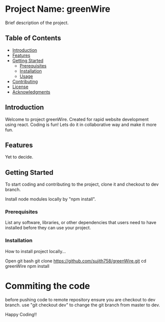 # Project Name: greenWire

Brief description of the project.

## Table of Contents
- [Introduction](#introduction)
- [Features](#features)
- [Getting Started](#getting-started)
  - [Prerequisites](#prerequisites)
  - [Installation](#installation)
  - [Usage](#usage)
- [Contributing](#contributing)
- [License](#license)
- [Acknowledgments](#acknowledgments)

## Introduction

Welcome to project greenWire. Created for rapid website development using react. Coding is fun! Lets do it in collaborative way and make it more fun.

## Features

Yet to decide.

## Getting Started

To start coding and contributing to the project, clone it and checkout to dev branch. 

Install node modules locally by "npm install".

### Prerequisites

List any software, libraries, or other dependencies that users need to have installed before they can use your project.

### Installation

How to install project locally...

Open git bash
git clone https://github.com/sujith758/greenWire.git
cd greenWire
npm install
 
# Commiting the code
before pushing code to remote repository ensure you are checkout to dev branch. 
use "git checkout dev" to change the git branch from master to dev.


Happy Coding!!
